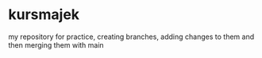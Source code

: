 # kursmajek
my repository for practice, creating branches, adding changes to them and then merging them with main
